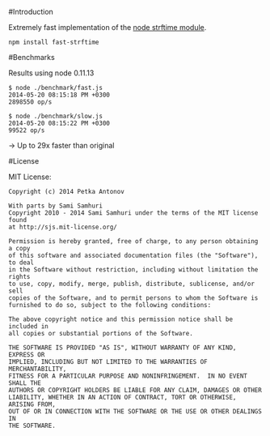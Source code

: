 #Introduction

Extremely fast implementation of the [node strftime module](https://github.com/samsonjs/strftime).

    npm install fast-strftime

#Benchmarks

Results using node 0.11.13

    $ node ./benchmark/fast.js
    2014-05-20 08:15:18 PM +0300
    2898550 op/s

    $ node ./benchmark/slow.js
    2014-05-20 08:15:22 PM +0300
    99522 op/s

-> Up to 29x faster than original

#License

MIT License:

    Copyright (c) 2014 Petka Antonov

    With parts by Sami Samhuri
    Copyright 2010 - 2014 Sami Samhuri under the terms of the MIT license found
    at http://sjs.mit-license.org/

    Permission is hereby granted, free of charge, to any person obtaining a copy
    of this software and associated documentation files (the "Software"), to deal
    in the Software without restriction, including without limitation the rights
    to use, copy, modify, merge, publish, distribute, sublicense, and/or sell
    copies of the Software, and to permit persons to whom the Software is
    furnished to do so, subject to the following conditions:

    The above copyright notice and this permission notice shall be included in
    all copies or substantial portions of the Software.

    THE SOFTWARE IS PROVIDED "AS IS", WITHOUT WARRANTY OF ANY KIND, EXPRESS OR
    IMPLIED, INCLUDING BUT NOT LIMITED TO THE WARRANTIES OF MERCHANTABILITY,
    FITNESS FOR A PARTICULAR PURPOSE AND NONINFRINGEMENT.  IN NO EVENT SHALL THE
    AUTHORS OR COPYRIGHT HOLDERS BE LIABLE FOR ANY CLAIM, DAMAGES OR OTHER
    LIABILITY, WHETHER IN AN ACTION OF CONTRACT, TORT OR OTHERWISE, ARISING FROM,
    OUT OF OR IN CONNECTION WITH THE SOFTWARE OR THE USE OR OTHER DEALINGS IN
    THE SOFTWARE.
